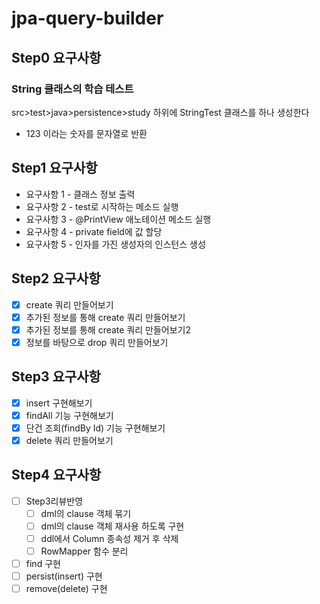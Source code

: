 # jpa-query-builder


## Step0 요구사항
### String 클래스의 학습 테스트 
src>test>java>persistence>study 하위에 StringTest 클래스를 하나 생성한다
- 123 이라는 숫자를 문자열로 반환

## Step1 요구사항
- 요구사항 1 - 클래스 정보 출력
- 요구사항 2 - test로 시작하는 메소드 실행
- 요구사항 3 - @PrintView 애노테이션 메소드 실행
- 요구사항 4 - private field에 값 할당
- 요구사항 5 - 인자를 가진 생성자의 인스턴스 생성

## Step2 요구사항
- [x] create 쿼리 만들어보기
- [x] 추가된 정보를 통해 create 쿼리 만들어보기
- [x] 추가된 정보를 통해 create 쿼리 만들어보기2
- [x] 정보를 바탕으로 drop 쿼리 만들어보기

## Step3 요구사항
- [x] insert 구현해보기
- [x] findAll 기능 구현해보기
- [x] 단건 조회(findBy Id) 기능 구현해보기
- [x] delete 쿼리 만들어보기

## Step4 요구사항
- [ ] Step3리뷰반영
  - [ ] dml의 clause 객체 묶기
  - [ ] dml의 clause 객체 재사용 하도록 구현
  - [ ] ddl에서 Column 종속성 제거 후 삭제
  - [ ] RowMapper 함수 분리
- [ ] find 구현
- [ ] persist(insert) 구현
- [ ] remove(delete) 구현
